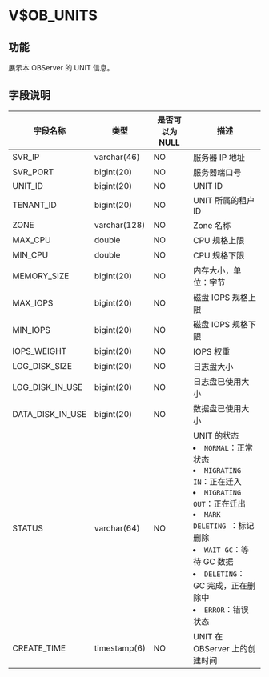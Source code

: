 V$OB_UNITS
===============================

功能
-------------------

展示本 OBServer 的 UNIT 信息。

字段说明
---------------------

|       字段名称       |      类型      | 是否可以为 NULL |                                                                                                                                                                                                                                                  描述                                                                                                                                                                                                                                                   |
|------------------|--------------|------------|-------------------------------------------------------------------------------------------------------------------------------------------------------------------------------------------------------------------------------------------------------------------------------------------------------------------------------------------------------------------------------------------------------------------------------------------------------------------------------------------------------|
| SVR_IP           | varchar(46)  | NO         | 服务器 IP 地址                                                                                                                                                                                                                                                                                                                                                                                                                                                                                             |
| SVR_PORT         | bigint(20)   | NO         | 服务器端口号                                                                                                                                                                                                                                                                                                                                                                                                                                                                                                |
| UNIT_ID          | bigint(20)   | NO         | UNIT ID                                                                                                                                                                                                                                                                                                                                                                                                                                                                                               |
| TENANT_ID        | bigint(20)   | NO         | UNIT 所属的租户 ID                                                                                                                                                                                                                                                                                                                                                                                                                                                                                         |
| ZONE             | varchar(128) | NO         | Zone 名称                                                                                                                                                                                                                                                                                                                                                                                                                                                                                               |
| MAX_CPU          | double       | NO         | CPU 规格上限                                                                                                                                                                                                                                                                                                                                                                                                                                                                                              |
| MIN_CPU          | double       | NO         | CPU 规格下限                                                                                                                                                                                                                                                                                                                                                                                                                                                                                              |
| MEMORY_SIZE       | bigint(20)   | NO         | 内存大小，单位：字节                                                                                                                                                                                                                                                                                                                                                                                                                                                                                          |
| MAX_IOPS         | bigint(20)   | NO         | 磁盘 IOPS 规格上限                                                                                                                                                                                                                                                                                                                                                                                                                                                                                          |
| MIN_IOPS         | bigint(20)   | NO         | 磁盘 IOPS 规格下限                                                                                                                                                                                                                                                                                                                                                                                                                                                                                          |
| IOPS_WEIGHT    | bigint(20)   | NO         | IOPS 权重 |
| LOG_DISK_SIZE  | bigint(20)   | NO         | 日志盘大小  |
| LOG_DISK_IN_USE | bigint(20)   | NO         | 日志盘已使用大小                                                                                                                                                                                                                                                                                                                                                                                                                                                                                              |
| DATA_DISK_IN_USE | bigint(20)   | NO         | 数据盘已使用大小                                                                                                                                                                                                                                                                                                                                                                                                                                                                                              |
| STATUS           | varchar(64)  | NO         | UNIT 的状态 <li> `NORMAL`：正常状态   <li> `MIGRATING IN`：正在迁入   <li> `MIGRATING OUT`：正在迁出   <li> `MARK DELETING `：标记删除<li>`WAIT GC`：等待 GC 数据 <li>`DELETING`：GC 完成，正在删除中 <li> `ERROR`：错误状态  |
| CREATE_TIME      | timestamp(6) | NO         | UNIT 在 OBServer 上的创建时间                                                                                                                                                                                                                                                                                                                                                                                                                                                                                |
